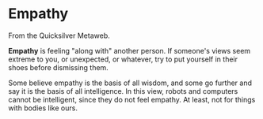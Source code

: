 
# Empathy

From the Quicksilver Metaweb.

**Empathy** is feeling "along with" another person. If someone's views seem extreme to you, or unexpected, or whatever, try to put yourself in their shoes before dismissing them. 

Some believe empathy is the basis of all wisdom, and some go further and say it is the basis of all intelligence. In this view, robots and computers cannot be intelligent, since they do not feel empathy. At least, not for things with bodies like ours.

